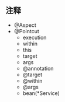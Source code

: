 #

## 注释

- @Aspect
- @Pointcut
  - execution
  - within
  - this
  - target
  - args
  - @annotation
  - @target
  - @within
  - @args
  - bean(*Service)

